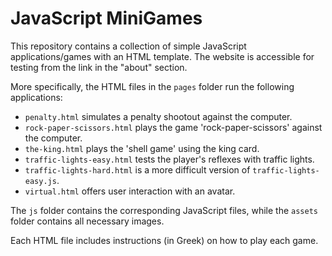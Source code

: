 # JavaScript MiniGames
This repository contains a collection of simple JavaScript applications/games with an HTML template. The website is accessible for testing from the link in the "about" section.

More specifically, the HTML files in the ```pages``` folder run the following applications:
* ```penalty.html``` simulates a penalty shootout against the computer. 
* ```rock-paper-scissors.html``` plays the game 'rock-paper-scissors' against the computer.
* ```the-king.html``` plays the 'shell game' using the king card.
* ```traffic-lights-easy.html``` tests the player's reflexes with traffic lights.
* ```traffic-lights-hard.html``` is a more difficult version of ```traffic-lights-easy.js```.
* ```virtual.html``` offers user interaction with an avatar.

The ```js``` folder contains the corresponding JavaScript files, while the ```assets``` folder contains all necessary images.

Each HTML file includes instructions (in Greek) on how to play each game.
